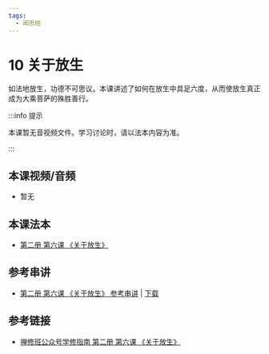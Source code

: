 ```yaml
---
tags:
  - 闻思班
---
```


# 10 关于放生

如法地放生，功德不可思议。本课讲述了如何在放生中具足六度，从而使放生真正成为大乘菩萨的殊胜善行。

:::info 提示

本课暂无音视频文件。学习讨论时，请以法本内容为准。

:::

## 本课视频/音频

* 暂无
  
## 本课法本

* [第二册 第六课 《关于放生》](/books/b2/2-05)

## 参考串讲

* [第二册 第六课 《关于放生》 参考串讲](http://view.officeapps.live.com/op/view.aspx?src=https://f.huidengchanxiu.net/hdv/f/up/关于放生.pptx) | [下载](https://f.huidengchanxiu.net/hdv/f/up/关于放生.pptx)

## 参考链接

* [禅修班公众号学修指南 第二册 第六课 《关于放生》](https://mp.weixin.qq.com/s?__biz=MzI2NTQ1NDcxNg==&mid=2247483781&idx=1&sn=c40fb52c945eb75d9d63c354ee968210&scene=19#wechat_redirect)
